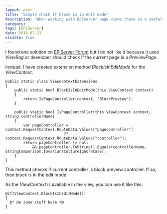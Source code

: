 ```yaml
---
layout: post
title: "Simple check if block is in edit mode"
description: "When working with EPiServer page views there is a useful property - PageEditing.PageIsInEditMode, which allows checking if the page is open in edit mode. But when working with block views, there is no such property."
category:
tags: [EPiServer]
date: 2016-07-21
visible: true
---
```


I found one solution on [EPiServer Forum](http://world.episerver.com/forum/developer-forum/EPiServer-7-CMS/Thread-Container/2014/2/Check-if-Block-is-in-editmode/) but I do not like it because it uses _ViewBag_ or developer should check if the current page is a _PreviewPage_.

Instead, I have created extension method _BlockIsInEditMode_ for the _ViewContext_.

```
public static class ViewContextExtensions
{
	public static bool BlockIsInEditMode(this ViewContext context)
	{
		return IsPageController(context, "BlockPreview");
	}

	public static bool IsPageController(this ViewContext context, string controllerName)
	{
		var pageController = context.RequestContext.RouteData.Values["pagecontroller"]
                          ?? context.RequestContext.RouteData.Values["controller"];
		return pageController != null
            && pageController.ToString().Equals(controllerName, StringComparison.InvariantCultureIgnoreCase);
	}
}

```

This method checks if current controller is block preview controller. If so, then block is in the edit mode.

As the _ViewContext_ is available in the view, you can use it like this:

```
@if(ViewContext.BlockIsInEditMode())
{
  @* Do some stuff here *@
}
```

